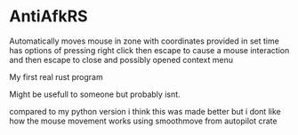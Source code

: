 # AntiAfkRS

Automatically moves mouse in zone with coordinates provided in set time  has options of pressing right click then escape to cause a mouse interaction and then escape to close and possibly opened context menu 


My first real rust program 

Might be usefull to someone but probably isnt.

compared to my python version i think this was made better but i dont like how the mouse movement works using smoothmove from autopilot crate

